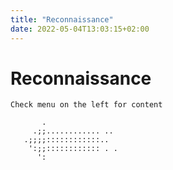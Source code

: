 ```yaml
---
title: "Reconnaissance"
date: 2022-05-04T13:03:15+02:00
---
```


# Reconnaissance

```
Check menu on the left for content

       .
     .;;............ ..
   .;;;;::::::::::::..
    ':;;:::::::::::: . .
      ':
```
